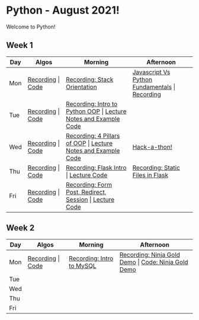 # Python - August 2021!

Welcome to Python! 

## Week 1

 Day | Algos | Morning | Afternoon
 --- | --- | --- | ---
Mon | [Recording](https://youtu.be/rpqXKK7Qz40) &#124; [Code](https://github.com/KangKyungJin/September_Python/blob/main/Algos/W1/D1.js) | [Recording: Stack Orientation](https://youtu.be/souolbml0zM) | [Javascript Vs Python Fundamentals](https://github.com/KangKyungJin/September_Python/blob/main/Lectures/W1/python_fundies.md) &#124; [Recording](https://youtu.be/u8tBnqOYXcQ)
Tue | [Recording](https://youtu.be/Gi8bOoXlTcI) &#124; [Code](https://github.com/KangKyungJin/September_Python/blob/main/Algos/W1/D2.js) | [Recording: Intro to Python OOP](https://youtu.be/RMLGqm75HI4) &#124; [Lecture Notes and Example Code](https://github.com/KangKyungJin/September_Python/tree/main/Lectures/W1/D2%20-%20Python%20OOP)
Wed |  [Recording](https://youtu.be/-_KnD7MXgcY) &#124; [Code](https://github.com/KangKyungJin/September_Python/blob/main/Algos/W1/D3.js) | [Recording: 4 Pillars of OOP](https://youtu.be/kVnszKRUpmk) &#124; [Lecture Notes and Example Code](https://github.com/KangKyungJin/September_Python/tree/main/Lectures/W1/D3%20-%204%20Pillars%20of%20OOP) | [Hack-a-thon!](https://youtu.be/-4rUZ5QqKKE)
Thu | [Recording](https://youtu.be/E8deut2e660) &#124; [Code](https://github.com/KangKyungJin/September_Python/blob/main/Algos/W1/D4.js) | [Recording: Flask Intro](https://youtu.be/plXG9vOEPog) &#124; [Lecture Code](https://github.com/KangKyungJin/September_Python/tree/main/Lectures/W1/D4%20-%20Flask%20Intro) | [Recording: Static Files in Flask](https://youtu.be/P19aJcF4tl8)
Fri | [Recording](https://youtu.be/7MOVtSxz7tQ) &#124; [Code](https://github.com/KangKyungJin/September_Python/blob/main/Algos/W1/D5.js) | [Recording: Form Post, Redirect, Session](https://youtu.be/QsL-qIBCpNM) &#124; [Lecture Code](https://github.com/KangKyungJin/September_Python/tree/main/Lectures/W1/D5%20-%20Forms%2C%20Redirect%2C%20Session) | 

## Week 2

 Day | Algos | Morning | Afternoon
 --- | --- | --- | ---
Mon | [Recording](https://youtu.be/eEyXSE8epE0) &#124; [Code](https://github.com/KangKyungJin/September_Python/blob/main/Algos/W2/D6.js) | [Recording: Intro to MySQL](https://youtu.be/yee0b2zGI5I) | [Recording: Ninja Gold Demo](placeholder) &#124; [Code: Ninja Gold Demo](https://github.com/KangKyungJin/September_Python/tree/main/Lectures/W2/D6)
Tue | | | |
Wed | | | |
Thu | | | |
Fri | | | |
